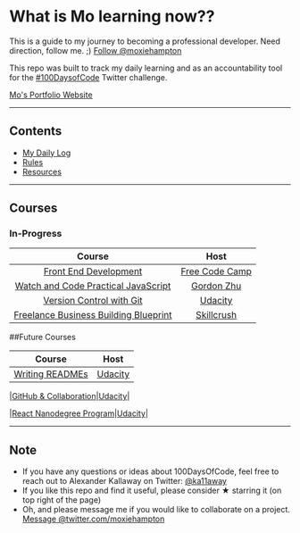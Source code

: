 # What is Mo learning now?? 
This is a guide to my journey to becoming a professional developer. Need direction, follow me. ;) 
<a href="https://twitter.com/moxiehampton?ref_src=twsrc%5Etfw" class="twitter-follow-button" data-show-count="false">Follow @moxiehampton</a>
<br>

This repo was built to track my daily learning and as an accountability tool for the [#100DaysofCode](https://twitter.com/hashtag/100DaysOfCode?src=hash) Twitter challenge. 

[Mo's Portfolio Website](https://mohampton.github.io)

------
## Contents
* [My Daily Log](log.md)
* [Rules](rules.md)
* [Resources](resources.md)
------

## Courses

### In-Progress

|Course|Host|
|:---:|:---:|
|[Front End Development](https://www.freecodecamp.org/mohampton)|[Free Code Camp](https://www.freecodecamp.org)|
|[Watch and Code Practical JavaScript](https://watchandcode.com/p/practical-javascript)|[Gordon Zhu](https://twitter.com/gordon_zhu)|
|[Version Control with Git](https://www.udacity.com/course/version-control-with-git--ud123/)|[Udacity](https://udacity.com)|
|[Freelance Business Building Blueprint](https://skillcrush.com/freelance-business-blueprint)|[Skillcrush](https://skillcrush.com/)|


<!--### Completed

|Year|Course|Tutor|
|:---:|:---:|:---:|
|2017|[Learning Git and GitHub](https://www.lynda.com/Git-tutorials/Up-Running-Git-GitHub/409275-2.html)|[Ray Villalobos](https://twitter.com/planetoftheweb) - [Lynda.com](https://www.lynda.com/)|
|2017|[CSS Essential Training 3](https://www.lynda.com/CSS-tutorials/CSS-Essential-Training-3/609030-2.html)|[Christina Truong](https://twitter.com/christinatruong) - [Lynda.com](https://www.lynda.com/)|
|2017|[CSS Essential Training 2](https://www.lynda.com/CSS-tutorials/CSS-Essential-Training-2/569189-2.html)|[Christina Truong](https://twitter.com/christinatruong) - [Lynda.com](https://www.lynda.com/)|
|2017|[Getting Your Website Online](https://www.lynda.com/Web-Development-tutorials/Getting-Your-Website-Online/609031-2.html)|[Christina Truong](https://twitter.com/christinatruong) - [Lynda.com](https://www.lynda.com/)|
|2017|[Basic Front End Development Projects](https://www.freecodecamp.org/syknapse)|[Free Code Camp](https://www.freecodecamp.org)|
|2017|[The Web Developer Bootcamp - Frond End](https://www.udemy.com/the-web-developer-bootcamp)| Colt Steele - [Udemy](https://www.udemy.com)|-->


##Future Courses

|Course|Host|
|:---:|:---:|
|[Writing READMEs](https://www.udacity.com/course/writing-readmes--ud777)|[Udacity](https://udacity.com)|

|[GitHub & Collaboration](https://www.udacity.com/course/github-collaboration--ud456)|[Udacity](https://udacity.com)|

|[React Nanodegree Program](https://www.udacity.com/course/react-nanodegree--nd019)|[Udacity](https://udacity.com)|

------


## Note
* If you have any questions or ideas about 100DaysOfCode, feel free to reach out to Alexander Kallaway on Twitter: [@ka11away](https://twitter.com/ka11away)
* If you like this repo and find it useful, please consider &#9733; starring it (on top right of the page)
* Oh, and please message me if you would like to collaborate on a project. 
<a href="https://twitter.com/messages/compose?recipient_id=8418492&ref_src=twsrc%5Etfw" class="twitter-dm-button" data-screen-name="twitter.com/moxiehampton" data-show-count="false">Message @twitter.com/moxiehampton</a>
